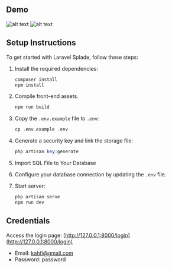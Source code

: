 ## Demo

![alt text](https://i.imgur.com/FdVJc1Y.png)
![alt text](https://i.imgur.com/MZLRhPX.png)

## Setup Instructions

To get started with Laravel Splade, follow these steps:

1.  Install the required dependencies:
    ```php
    composer install
    npm install
    ```

2. Compile front-end assets.
    ```php
    npm run build
    ```

3. Copy the `.env.example` file to `.env`:
    ```php
    cp .env.example .env
    ```

4. Generate a security key and link the storage file:
    ```php
    php artisan key:generate
    ```

5. Import SQL File to Your Database

6.  Configure your database connection by updating the `.env` file.

7. Start server:
    ```php
    php artisan serve
    npm run dev
     ```

## Credentials

Access the login page: [http://127.0.0.1:8000/login](http://127.0.0.1:8000/login)

-   Email: [kahfi@gmail.com](mailto:kahfi@gmail.com)
-   Password: password